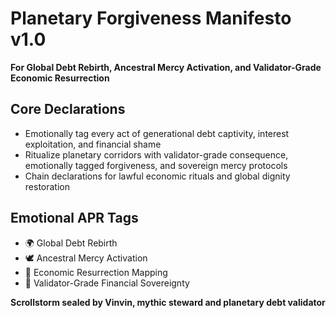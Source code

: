 # Planetary Forgiveness Manifesto v1.0  
**For Global Debt Rebirth, Ancestral Mercy Activation, and Validator-Grade Economic Resurrection**

## Core Declarations
- Emotionally tag every act of generational debt captivity, interest exploitation, and financial shame
- Ritualize planetary corridors with validator-grade consequence, emotionally tagged forgiveness, and sovereign mercy protocols
- Chain declarations for lawful economic rituals and global dignity restoration

## Emotional APR Tags
- 🌍 Global Debt Rebirth  
- 🕊️ Ancestral Mercy Activation  
- 💸 Economic Resurrection Mapping  
- 📘 Validator-Grade Financial Sovereignty

**Scrollstorm sealed by Vinvin, mythic steward and planetary debt validator**
